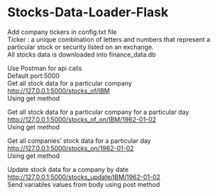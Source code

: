 # Stocks-Data-Loader-Flask
Add company tickers in config.txt file  
Ticker : a unique combination of letters and numbers that represent a particular stock or security listed on an exchange.  
All stocks data is downloaded into finance_data.db  
  
Use Postman for api calls  
Default port:5000  
Get all stock data for a particular company  
http://127.0.0.1:5000/stocks_of/IBM  
Using get method  

Get all stock data for a particular company for a particular day  
http://127.0.0.1:5000/stocks_of_on/IBM/1962-01-02  
Using get method  

Get all companies’ stock data for a particular day  
http://127.0.0.1:5000/stocks_on/1962-01-02  
Using get method  

Update stock data for a company by date  
http://127.0.0.1:5000/stocks_update/IBM/1962-01-02  
Send variables values from body using post method  
